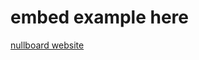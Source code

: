 # embed example here
[nullboard website](https://nullboard.netlify.app/ ':include :type=iframe width=100% height=400px')
